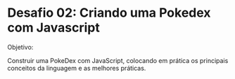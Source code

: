 # Desafio 02: Criando uma Pokedex com Javascript

Objetivo: 

Construir uma PokeDex com JavaScript, colocando em prática os principais conceitos da linguagem e as melhores práticas.



